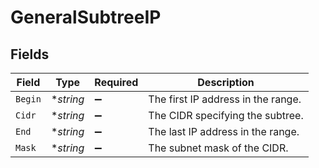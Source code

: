 # GeneralSubtreeIP


## Fields

| Field                              | Type                               | Required                           | Description                        |
| ---------------------------------- | ---------------------------------- | ---------------------------------- | ---------------------------------- |
| `Begin`                            | **string*                          | :heavy_minus_sign:                 | The first IP address in the range. |
| `Cidr`                             | **string*                          | :heavy_minus_sign:                 | The CIDR specifying the subtree.   |
| `End`                              | **string*                          | :heavy_minus_sign:                 | The last IP address in the range.  |
| `Mask`                             | **string*                          | :heavy_minus_sign:                 | The subnet mask of the CIDR.       |